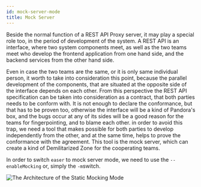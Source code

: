 ```yaml
---
id: mock-server-mode
title: Mock Server
---
```


Beside the normal function of a REST API Proxy server, it may play a special role too, in the period of development of the system. A REST API is an interface, where two system components meet, as well as the two teams meet who develop the frontend application from one hand side, and the backend services from the other hand side.

Even in case the two teams are the same, or it is only same individual person, it worth to take into consideration this point, because the parallel development of the components, that are situated at the opposite side of the interface depends on each other. From this perspective the REST API specification can be taken into consideration as a contract, that both parties needs to be conform with. It is not enough to declare the conformance, but that has to be proven too, otherwise the interface will be a kind of Pandora's box, and the bugs occur at any of its sides will be a good reason for the teams for fingerpointing, and to blame each other. in order to avoid this trap, we need a tool that makes possible for both parties to develop independently from the other, and at the same time, helps to prove the conformance with the agreement. This tool is the mock server, which can create a kind of Demilitarized Zone for the cooperating teams.

In order to switch `easer` to mock server mode, we need to use the `--enableMocking` or, simply the `-m`switch.


![The Architecture of the Static Mocking Mode](/easer/img/static-mock-server-architecture.png)
